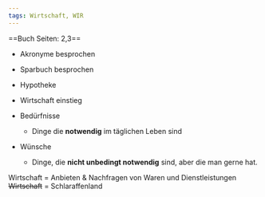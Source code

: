 ```yaml
---
tags: Wirtschaft, WIR
---
```

==Buch Seiten: 2,3==
- Akronyme besprochen
- Sparbuch besprochen
- Hypotheke
- Wirtschaft einstieg

- Bedürfnisse
	- Dinge die **notwendig** im täglichen Leben sind
- Wünsche
	- Dinge, die **nicht unbedingt notwendig** sind, aber die man gerne hat.

Wirtschaft = Anbieten & Nachfragen von Waren und Dienstleistungen
~~Wirtschaft~~ = Schlaraffenland

